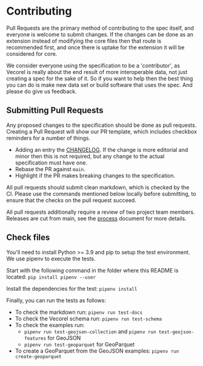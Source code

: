 # Contributing

Pull Requests are the primary method of contributing to the spec itself,
and everyone is welcome to submit changes.
If the changes can be done as an extension instead of modifying the core files
then that route is recommended first,
and once there is uptake for the extension it will be considered for core.

We consider everyone using the specification to be a 'contributor',
as Vecorel is really about the end result of more interoperable data,
not just creating a spec for the sake of it.
So if you want to help then the best thing you can do is make new data set or
build software that uses the spec.
And please do give us feedback.

## Submitting Pull Requests

Any proposed changes to the specification should be done as pull requests.
Creating a Pull Request will show our PR template,
which includes checkbox reminders for a number of things.

- Adding an entry the [CHANGELOG](CHANGELOG.md).
  If the change is more editorial and minor then this is not required,
  but any change to the actual specification must have one.
- Rebase the PR against `main`.
- Highlight if the PR makes breaking changes to the specification.

All pull requests should submit clean markdown, which is checked by the CI.
Please use the commands mentioned below locally before submitting,
to ensure that the checks on the pull request succeed.

All pull requests additionally require a review of two project team members.
Releases are cut from main, see the [process](process.md) document for more details.

## Check files

You'll need to install Python >= 3.9 and pip to setup the test environment.
We use pipenv to execute the tests.

Start with the following command in the folder where this README is located:
`pip install pipenv --user`

Install the dependencies for the test:
`pipenv install`

Finally, you can run the tests as follows:

- To check the markdown run: `pipenv run test-docs`
- To check the Vecorel schema run: `pipenv run test-schema`
- To check the examples run:
  - `pipenv run test-geojson-collection` and `pipenv run test-geojson-features` for GeoJSON
  - `pipenv run test-geoparquet` for GeoParquet
- To create a GeoParquet from the GeoJSON examples: `pipenv run create-geoparquet`
